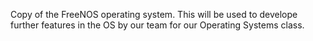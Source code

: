 
Copy of the FreeNOS operating system. This will be used to develope further features in the OS by our team for our Operating Systems class.
